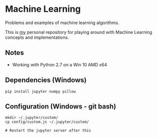 # Machine Learning

Problems and examples of machine learning algorithms.

This is [my](https://github.com/kburnik/) personal repository for playing
around with Machine Learning concepts and implementations.

## Notes

* Working with Python 2.7 on a Win 10 AMD x64

## Dependencies (Windows)

```
pip install jupyter numpy pillow
```

## Configuration (Windows - git bash)

```
mkdir ~/.jupyter/custom/
cp config/custom.js ~/.jupyter/custom/

# Restart the jupyter server after this
```


